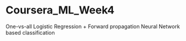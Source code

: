 # Coursera_ML_Week4
One-vs-all Logistic Regression + Forward propagation Neural Network based classification
